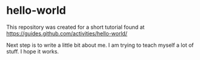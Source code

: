 # hello-world
This repository was created for a short tutorial found at https://guides.github.com/activities/hello-world/

Next step is to write a little bit about me. I am trying to teach myself a lot of stuff. I hope it works.
